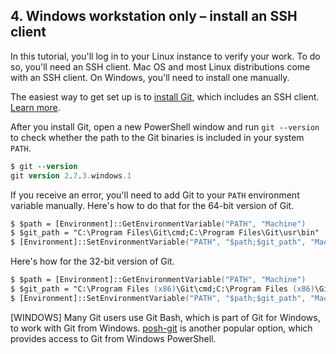 ## 4. Windows workstation only &ndash; install an SSH client

In this tutorial, you'll log in to your Linux instance to verify your work. To do so, you'll need an SSH client. Mac OS and most Linux distributions come with an SSH client. On Windows, you'll need to install one manually.

The easiest way to get set up is to [install Git](http://git-scm.com/download/), which includes an SSH client. [Learn more](http://www.hurryupandwait.io/blog/need-an-ssh-client-on-windows-dont-use-putty-or-cygwinuse-git).

After you install Git, open a new PowerShell window and run `git --version` to check whether the path to the Git binaries is included in your system `PATH`.

```ps
$ git --version
git version 2.7.3.windows.1
```

If you receive an error, you'll need to add Git to your `PATH` environment variable manually. Here's how to do that for the 64-bit version of Git.

```ps
$ $path = [Environment]::GetEnvironmentVariable("PATH", "Machine")
$ $git_path = "C:\Program Files\Git\cmd;C:\Program Files\Git\usr\bin"
$ [Environment]::SetEnvironmentVariable("PATH", "$path;$git_path", "Machine")
```

Here's how for the 32-bit version of Git.

```ps
$ $path = [Environment]::GetEnvironmentVariable("PATH", "Machine")
$ $git_path = "C:\Program Files (x86)\Git\cmd;C:\Program Files (x86)\Git\usr\bin"
$ [Environment]::SetEnvironmentVariable("PATH", "$path;$git_path", "Machine")
```

[WINDOWS] Many Git users use Git Bash, which is part of Git for Windows, to work with Git from Windows. [posh-git](https://github.com/dahlbyk/posh-git) is another popular option, which provides access to Git from Windows PowerShell.
